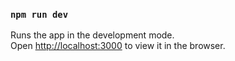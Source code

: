 
### `npm run dev`

Runs the app in the development mode.<br />
Open [http://localhost:3000](http://localhost:3000) to view it in the browser.
